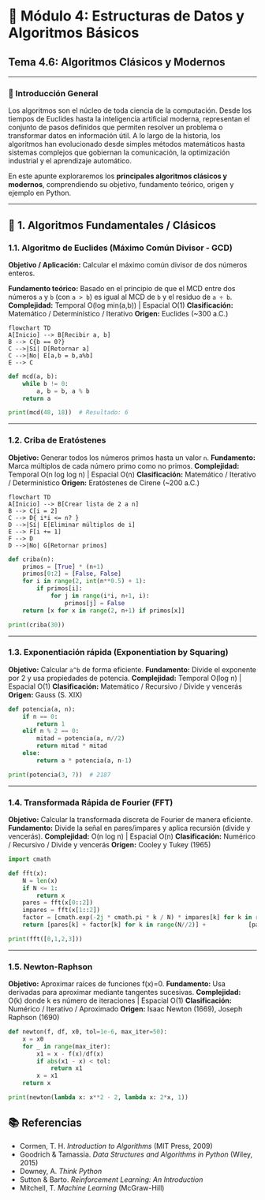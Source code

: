 # 🧩 Módulo 4: Estructuras de Datos y Algoritmos Básicos
## **Tema 4.6: Algoritmos Clásicos y Modernos**

---

### 🧠 Introducción General

Los algoritmos son el núcleo de toda ciencia de la computación. Desde los tiempos de Euclides hasta la inteligencia artificial moderna, representan el conjunto de pasos definidos que permiten resolver un problema o transformar datos en información útil.
A lo largo de la historia, los algoritmos han evolucionado desde simples métodos matemáticos hasta sistemas complejos que gobiernan la comunicación, la optimización industrial y el aprendizaje automático.

En este apunte exploraremos los **principales algoritmos clásicos y modernos**, comprendiendo su objetivo, fundamento teórico, origen y ejemplo en Python.

---

## 🧮 1. Algoritmos Fundamentales / Clásicos

### **1.1. Algoritmo de Euclides (Máximo Común Divisor - GCD)**

**Objetivo / Aplicación:** Calcular el máximo común divisor de dos números enteros.

**Fundamento teórico:**
Basado en el principio de que el MCD entre dos números `a` y `b` (con `a > b`) es igual al MCD de `b` y el residuo de `a ÷ b`.
**Complejidad:** Temporal O(log min(a,b)) | Espacial O(1)
**Clasificación:** Matemático / Determinístico / Iterativo
**Origen:** Euclides (~300 a.C.)

```mermaid
flowchart TD
A[Inicio] --> B[Recibir a, b]
B --> C{b == 0?}
C -->|Sí| D[Retornar a]
C -->|No| E[a,b = b,a%b]
E --> C
```

```python
def mcd(a, b):
    while b != 0:
        a, b = b, a % b
    return a

print(mcd(48, 18))  # Resultado: 6
```

---

### **1.2. Criba de Eratóstenes**

**Objetivo:** Generar todos los números primos hasta un valor `n`.
**Fundamento:** Marca múltiplos de cada número primo como no primos.
**Complejidad:** Temporal O(n log log n) | Espacial O(n)
**Clasificación:** Matemático / Iterativo / Determinístico
**Origen:** Eratóstenes de Cirene (~200 a.C.)

```mermaid
flowchart TD
A[Inicio] --> B[Crear lista de 2 a n]
B --> C[i = 2]
C --> D{ i*i <= n? }
D -->|Sí| E[Eliminar múltiplos de i]
E --> F[i += 1]
F --> D
D -->|No| G[Retornar primos]
```

```python
def criba(n):
    primos = [True] * (n+1)
    primos[0:2] = [False, False]
    for i in range(2, int(n**0.5) + 1):
        if primos[i]:
            for j in range(i*i, n+1, i):
                primos[j] = False
    return [x for x in range(2, n+1) if primos[x]]

print(criba(30))
```

---

### **1.3. Exponentiación rápida (Exponentiation by Squaring)**

**Objetivo:** Calcular `a^b` de forma eficiente.
**Fundamento:** Divide el exponente por 2 y usa propiedades de potencia.
**Complejidad:** Temporal O(log n) | Espacial O(1)
**Clasificación:** Matemático / Recursivo / Divide y vencerás
**Origen:** Gauss (S. XIX)

```python
def potencia(a, n):
    if n == 0:
        return 1
    elif n % 2 == 0:
        mitad = potencia(a, n//2)
        return mitad * mitad
    else:
        return a * potencia(a, n-1)

print(potencia(3, 7))  # 2187
```

---

### **1.4. Transformada Rápida de Fourier (FFT)**

**Objetivo:** Calcular la transformada discreta de Fourier de manera eficiente.
**Fundamento:** Divide la señal en pares/impares y aplica recursión (divide y vencerás).
**Complejidad:** O(n log n) | Espacial O(n)
**Clasificación:** Numérico / Recursivo / Divide y vencerás
**Origen:** Cooley y Tukey (1965)

```python
import cmath

def fft(x):
    N = len(x)
    if N <= 1:
        return x
    pares = fft(x[0::2])
    impares = fft(x[1::2])
    factor = [cmath.exp(-2j * cmath.pi * k / N) * impares[k] for k in range(N//2)]
    return [pares[k] + factor[k] for k in range(N//2)] +            [pares[k] - factor[k] for k in range(N//2)]

print(fft([0,1,2,3]))
```

---

### **1.5. Newton-Raphson**

**Objetivo:** Aproximar raíces de funciones f(x)=0.
**Fundamento:** Usa derivadas para aproximar mediante tangentes sucesivas.
**Complejidad:** O(k) donde k es número de iteraciones | Espacial O(1)
**Clasificación:** Numérico / Iterativo / Aproximado
**Origen:** Isaac Newton (1669), Joseph Raphson (1690)

```python
def newton(f, df, x0, tol=1e-6, max_iter=50):
    x = x0
    for _ in range(max_iter):
        x1 = x - f(x)/df(x)
        if abs(x1 - x) < tol:
            return x1
        x = x1
    return x

print(newton(lambda x: x**2 - 2, lambda x: 2*x, 1))
```

## 📚 Referencias
- Cormen, T. H. *Introduction to Algorithms* (MIT Press, 2009)
- Goodrich & Tamassia. *Data Structures and Algorithms in Python* (Wiley, 2015)
- Downey, A. *Think Python*
- Sutton & Barto. *Reinforcement Learning: An Introduction*
- Mitchell, T. *Machine Learning* (McGraw-Hill)
